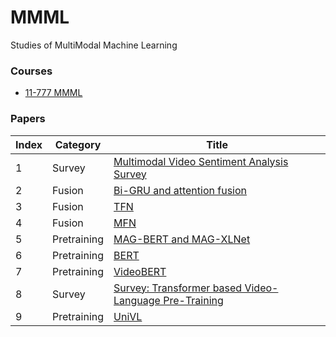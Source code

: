 # MMML
Studies of MultiModal Machine Learning

### Courses

* [11-777 MMML](https://cmu-multicomp-lab.github.io/mmml-course/fall2020/)

### Papers

Index|Category|Title
---|---|---
1|Survey|[Multimodal Video Sentiment Analysis Survey](https://www.sciencedirect.com/science/article/abs/pii/S1566253521001299)
2|Fusion|[Bi-GRU and attention fusion](https://link.springer.com/article/10.1007/s11042-020-10030-4)
3|Fusion|[TFN](https://arxiv.org/pdf/1707.07250.pdf)
4|Fusion|[MFN](https://ojs.aaai.org/index.php/AAAI/article/view/12021)
5|Pretraining|[MAG-BERT and MAG-XLNet](https://aclanthology.org/2020.acl-main.214.pdf)
6|Pretraining|[BERT](https://arxiv.org/pdf/1810.04805.pdf)
7|Pretraining|[VideoBERT](https://openaccess.thecvf.com/content_ICCV_2019/papers/Sun_VideoBERT_A_Joint_Model_for_Video_and_Language_Representation_Learning_ICCV_2019_paper.pdf)
8|Survey|[Survey: Transformer based Video-Language Pre-Training](https://arxiv.org/pdf/2109.09920.pdf)
9|Pretraining|[UniVL](https://arxiv.org/pdf/2002.06353.pdf)
